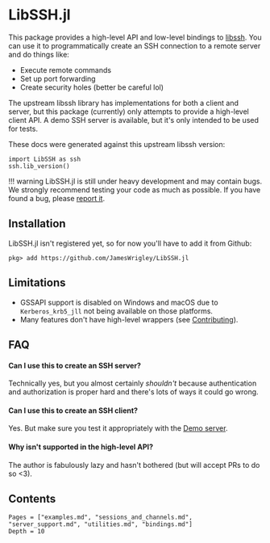 # LibSSH.jl

This package provides a high-level API and low-level bindings to
[libssh](https://libssh.org). You can use it to programmatically create an SSH
connection to a remote server and do things like:

- Execute remote commands
- Set up port forwarding
- Create security holes (better be careful lol)

The upstream libssh library has implementations for both a client and server,
but this package (currently) only attempts to provide a high-level client API. A
demo SSH server is available, but it's only intended to be used for tests.

These docs were generated against this upstream libssh version:
```@repl
import LibSSH as ssh
ssh.lib_version()
```

!!! warning
    LibSSH.jl is still under heavy development and may contain bugs. We strongly
    recommend testing your code as much as possible. If you have found a bug,
    please [report it](https://github.com/JamesWrigley/LibSSH.jl/issues/new).

## Installation

LibSSH.jl isn't registered yet, so for now you'll have to add it from Github:
```julia-repl
pkg> add https://github.com/JamesWrigley/LibSSH.jl
```

## Limitations

- GSSAPI support is disabled on Windows and macOS due to `Kerberos_krb5_jll` not
  being available on those platforms.
- Many features don't have high-level wrappers (see [Contributing](@ref)).

## FAQ

#### Can I use this to create an SSH server?

Technically yes, but you almost certainly *shouldn't* because authentication and
authorization is proper hard and there's lots of ways it could go wrong.

#### Can I use this to create an SSH client?

Yes. But make sure you test it appropriately with the [Demo server](@ref).

#### Why isn't <beloved-feature> supported in the high-level API?

The author is fabulously lazy and hasn't bothered (but will accept PRs to do
so <3).

## Contents
```@contents
Pages = ["examples.md", "sessions_and_channels.md", "server_support.md", "utilities.md", "bindings.md"]
Depth = 10
```

